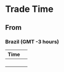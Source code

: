 # Trade Time

## From

### Brazil (GMT -3 hours)

| Time |     |
| ---- | --- |
|      |     |
|      |     |
|      |     |
|      |     |
